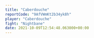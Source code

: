```yaml
---
title: "Caberdouche"
reportCode: "9AfVWmKt2b34yk8h"
player: "Caberdouche"
fight: "Nightbane"
date: 2021-10-09T12:54:48.063000+00:00
---
```

